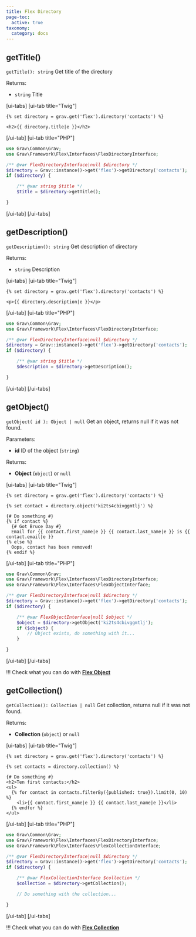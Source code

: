 ```yaml
---
title: Flex Directory
page-toc:
  active: true
taxonomy:
  category: docs
---
```


## getTitle()

`getTitle(): string` Get title of the directory

Returns:
- `string` Title

[ui-tabs]
[ui-tab title="Twig"]
```twig
{% set directory = grav.get('flex').directory('contacts') %}

<h2>{{ directory.title|e }}</h2>
```
[/ui-tab]
[ui-tab title="PHP"]
```php
use Grav\Common\Grav;
use Grav\Framework\Flex\Interfaces\FlexDirectoryInterface;

/** @var FlexDirectoryInterface|null $directory */
$directory = Grav::instance()->get('flex')->getDirectory('contacts');
if ($directory) {

    /** @var string $title */
    $title = $directory->getTitle();

}
```
[/ui-tab]
[/ui-tabs]

## getDescription()

`getDescription(): string` Get description of directory

Returns:
- `string` Description

[ui-tabs]
[ui-tab title="Twig"]
```twig
{% set directory = grav.get('flex').directory('contacts') %}

<p>{{ directory.description|e }}</p>
```
[/ui-tab]
[ui-tab title="PHP"]
```php
use Grav\Common\Grav;
use Grav\Framework\Flex\Interfaces\FlexDirectoryInterface;

/** @var FlexDirectoryInterface|null $directory */
$directory = Grav::instance()->get('flex')->getDirectory('contacts');
if ($directory) {

    /** @var string $title */
    $description = $directory->getDescription();

}
```
[/ui-tab]
[/ui-tabs]

## getObject()

`getObject( id ): Object | null` Get an object, returns null if it was not found.

Parameters:
- **id** ID of the object (`string`)

Returns:
- **Object** (`object`) or `null`

[ui-tabs]
[ui-tab title="Twig"]
```twig
{% set directory = grav.get('flex').directory('contacts') %}

{% set contact = directory.object('ki2ts4cbivggmtlj') %}

{# Do something #}
{% if contact %}
  {# Got Bruce Day #}
  Email for {{ contact.first_name|e }} {{ contact.last_name|e }} is {{ contact.email|e }}
{% else %}
  Oops, contact has been removed!
{% endif %}
```
[/ui-tab]
[ui-tab title="PHP"]
```php
use Grav\Common\Grav;
use Grav\Framework\Flex\Interfaces\FlexDirectoryInterface;
use Grav\Framework\Flex\Interfaces\FlexObjectInterface;

/** @var FlexDirectoryInterface|null $directory */
$directory = Grav::instance()->get('flex')->getDirectory('contacts');
if ($directory) {

    /** @var FlexObjectInterface|null $object */
    $object = $directory->getObject('ki2ts4cbivggmtlj');
    if ($object) {
        // Object exists, do something with it...
    }

}
```
[/ui-tab]
[/ui-tabs]

!!! Check what you can do with **[Flex Object](/advanced/flex/using/object)**

## getCollection()

`getCollection(): Collection | null` Get collection, returns null if it was not found.

Returns:
- **Collection** (`object`) or `null`


[ui-tabs]
[ui-tab title="Twig"]
```twig
{% set directory = grav.get('flex').directory('contacts') %}

{% set contacts = directory.collection() %}

{# Do something #}
<h2>Ten first contacts:</h2>
<ul>
  {% for contact in contacts.filterBy({published: true}).limit(0, 10) %}
    <li>{{ contact.first_name|e }} {{ contact.last_name|e }}</li>
  {% endfor %}
</ul>
```
[/ui-tab]
[ui-tab title="PHP"]
```php
use Grav\Common\Grav;
use Grav\Framework\Flex\Interfaces\FlexDirectoryInterface;
use Grav\Framework\Flex\Interfaces\FlexCollectionInterface;

/** @var FlexDirectoryInterface|null $directory */
$directory = Grav::instance()->get('flex')->getDirectory('contacts');
if ($directory) {

    /** @var FlexCollectionInterface $collection */
    $collection = $directory->getCollection();

    // Do something with the collection...

}
```
[/ui-tab]
[/ui-tabs]

!!! Check what you can do with **[Flex Collection](/advanced/flex/using/collection)**
